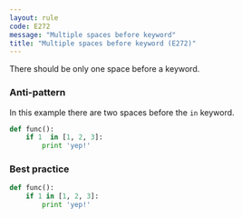 ```yaml
---
layout: rule
code: E272
message: "Multiple spaces before keyword"
title: "Multiple spaces before keyword (E272)"
---
```


There should be only one space before a keyword.

### Anti-pattern

In this example there are two spaces before the `in` keyword.

```python
def func():
    if 1  in [1, 2, 3]:
        print 'yep!'
```

### Best practice
```python
def func():
    if 1 in [1, 2, 3]:
        print 'yep!'
```
